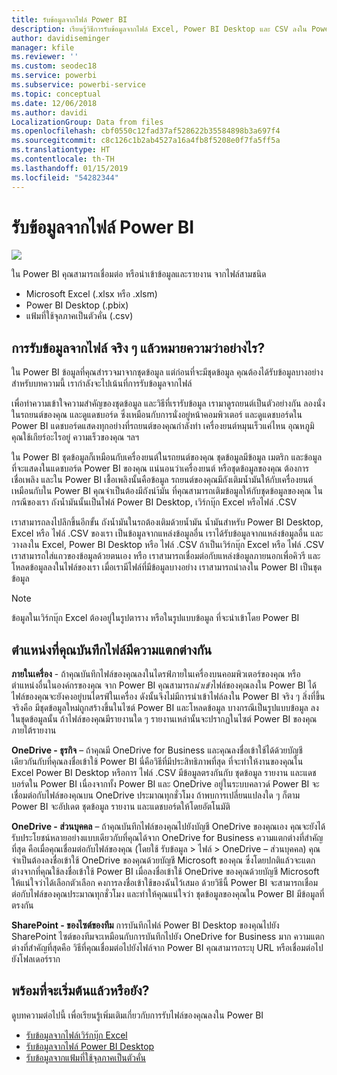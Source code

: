 ```yaml
---
title: รับข้อมูลจากไฟล์ Power BI
description: เรียนรู้วิธีการรับข้อมูลจากไฟล์ Excel, Power BI Desktop และ CSV ลงใน Power BI
author: davidiseminger
manager: kfile
ms.reviewer: ''
ms.custom: seodec18
ms.service: powerbi
ms.subservice: powerbi-service
ms.topic: conceptual
ms.date: 12/06/2018
ms.author: davidi
LocalizationGroup: Data from files
ms.openlocfilehash: cbf0550c12fad37af528622b35584898b3a697f4
ms.sourcegitcommit: c8c126c1b2ab4527a16a4fb8f5208e0f7fa5ff5a
ms.translationtype: HT
ms.contentlocale: th-TH
ms.lasthandoff: 01/15/2019
ms.locfileid: "54282344"
---
```

# <a name="get-data-from-files-for-power-bi"></a>รับข้อมูลจากไฟล์ Power BI
![](media/service-get-data-from-files/file_icons.png)

ใน Power BI คุณสามารถเชื่อมต่อ หรือนำเข้าข้อมูลและรายงาน จากไฟล์สามชนิด

* Microsoft Excel (.xlsx หรือ .xlsm)
* Power BI Desktop (.pbix)
* แฟ้มที่ใช้จุลภาคเป็นตัวคั่น (.csv)

## <a name="what-does-get-data-from-a-file-really-mean"></a>การรับข้อมูลจากไฟล์ จริง ๆ แล้วหมายความว่าอย่างไร?
ใน Power BI ข้อมูลที่คุณสำรวจมาจากชุดข้อมูล แต่ก่อนที่จะมีชุดข้อมูล คุณต้องได้รับข้อมูลบางอย่าง สำหรับบทความนี้ เรากำลังจะไปเน้นที่การรับข้อมูลจากไฟล์

เพื่อทำความเข้าใจความสำคัญของชุดข้อมูล และวิธีที่เรารับข้อมูล เรามาดูรถยนต์เป็นตัวอย่างกัน ลองนั่งในรถยนต์ของคุณ และดูแดชบอร์ด ซึ่งเหมือนกับการนั่งอยู่หน้าคอมพิวเตอร์ และดูแดชบอร์ดใน Power BI แดชบอร์ดแสดงทุกอย่างที่รถยนต์ของคุณกำลังทำ เครื่องยนต์หมุนเร็วแค่ไหน อุณหภูมิ คุณใช้เกียร์อะไรอยู่ ความเร็วของคุณ ฯลฯ

ใน Power BI ชุดข้อมูลก็เหมือนกับเครื่องยนต์ในรถยนต์ของคุณ ชุดข้อมูลมีข้อมูล เมตริก และข้อมูลที่จะแสดงในแดชบอร์ด Power BI ของคุณ แน่นอนว่าเครื่องยนต์ หรือชุดข้อมูลของคุณ ต้องการเชื่อเพลิง และใน Power BI เชื้อเพลิงนั้นคือข้อมูล รถยนต์ของคุณมีถังเติมน้ำมันให้กับเครื่องยนต์ เหมือนกับใน Power BI คุณจำเป็นต้องมีถังนำ้มัน ที่คุณสามารถเติมข้อมูลให้กับชุดข้อมูลของคุณ ในกรณีของเรา ถังน้ำมันนั้นเป็นไฟล์ Power BI Desktop, เวิร์กบุ๊ก Excel หรือไฟล์ .CSV

เราสามารถลงไปลึกขึ้นอีกขั้น ถังน้ำมันในรถต้องเติมด้วยน้ำมัน น้ำมันสำหรับ Power BI Desktop, Excel หรือ ไฟล์ .CSV ของเรา เป็นข้อมูลจากแหล่งข้อมูลอื่น เราได้รับข้อมูลจากแหล่งข้อมูลอื่น และวางลงใน Excel, Power BI Desktop หรือ ไฟล์ .CSV ถ้าเป็นเวิร์กบุ๊ก Excel หรือ ไฟล์ .CSV เราสามารถใส่แถวของข้อมูลด้วยตนเอง หรือ เราสามารถเชื่อมต่อกับแหล่งข้อมูลภายนอกเพื่อคิวรี และโหลดข้อมูลลงในไฟล์ของเรา เมื่อเรามีไฟล์ที่มีข้อมูลบางอย่าง เราสามารถนำลงใน Power BI เป็นชุดข้อมูล

> [!NOTE]
> ข้อมูลในเวิร์กบุ๊ก Excel ต้องอยู่ในรูปตาราง หรือในรูปแบบข้อมูล ที่จะนำเข้าโดย Power BI
> 
> 

## <a name="where-your-file-is-saved-makes-a-difference"></a>ตำแหน่งที่คุณบันทึกไฟล์มีความแตกต่างกัน
**ภายในเครื่อง** - ถ้าคุณบันทึกไฟล์ของคุณลงในไดรฟ์ภายในเครื่องบนคอมพิวเตอร์ของคุณ หรือตำแหน่งอื่นในองค์กรของคุณ จาก Power BI คุณสามารถ*นำเข้า*ไฟล์ของคุณลงใน Power BI ได้ ไฟล์ของคุณจะยังคงอยู่บนไดรฟ์ในเครื่อง ดังนั้นจึงไม่มีการนำเข้าไฟล์ลงใน Power BI จริง ๆ สิ่งที่ขึ้นจริงคือ มีชุดข้อมูลใหม่ถูกสร้างขึ้นในไซต์ Power BI และโหลดข้อมูล บางกรณีเป็นรูปแบบข้อมูล ลงในชุดข้อมูลนั้น ถ้าไฟล์ของคุณมีรายงานใด ๆ รายงานเหล่านั้นจะปรากฏในไซต์ Power BI ของคุณภายใต้รายงาน

**OneDrive - ธุรกิจ** – ถ้าคุณมี OneDrive for Business และคุณลงชื่อเข้าใช้ได้ด้วยบัญชีเดียวกันกับที่คุณลงชื่อเข้าใช้ Power BI นี่คือวิธีที่มีประสิทธิภาพที่สุด ที่จะทำให้งานของคุณใน Excel Power BI Desktop หรือการ ไฟล์ .CSV มีข้อมูลตรงกันกับ ชุดข้อมูล รายงาน และแดชบอร์ดใน Power BI เนื่องจากทั้ง Power BI และ OneDrive อยู่ในระบบคลาวด์ Power BI จะเชื่อมต่อกับไฟล์ของคุณบน OneDrive ประมาณทุกชั่วโมง ถ้าพบการเปลี่ยนแปลงใด ๆ ก็ตาม Power BI จะอัปเดต ชุดข้อมูล รายงาน และแดชบอร์ดให้โดยอัตโนมัติ

**OneDrive - ส่วนบุคคล** – ถ้าคุณบันทึกไฟล์ของคุณไปยังบัญชี OneDrive ของคุณเอง คุณจะยังได้รับประโยชน์หลายอย่างแบบเดียวกับที่คุณได้จาก OneDrive for Business ความแตกต่างที่สำคัญที่สุด คือเมื่อคุณเชื่อมต่อกับไฟล์ของคุณ (โดยใช้ รับข้อมูล > ไฟล์ > OneDrive – ส่วนบุคคล) คุณจำเป็นต้องลงชื่อเข้าใช้ OneDrive ของคุณด้วยบัญชี Microsoft ของคุณ ซึ่งโดยปกติแล้วจะแตกต่างจากที่คุณใช้ลงชื่อเข้าใช้ Power BI เมื่อลงชื่อเข้าใช้ OneDrive ของคุณด้วยบัญชี Microsoft ให้แน่ใจว่าได้เลือกตัวเลือก คงการลงชื่อเข้าใช้ของฉันไว้เสมอ ด้วยวิธีนี้ Power BI จะสามารถเชื่อมต่อกับไฟล์ของคุณประมาณทุกชั่วโมง และทำให้คุณแน่ใจว่า ชุดข้อมูลของคุณใน Power BI มีข้อมูลที่ตรงกัน

**SharePoint - ของไซต์ของทีม** การบันทึกไฟล์ Power BI Desktop ของคุณไปยัง SharePoint ไซต์ของทีมจะเหมือนกับการบันทึกไปยัง OneDrive for Business มาก ความแตกต่างที่สำคัญที่สุดคือ วิธีที่คุณเชื่อมต่อไปยังไฟล์จาก Power BI คุณสามารถระบุ URL หรือเชื่อมต่อไปยังโฟลเดอร์ราก

## <a name="ready-to-get-started"></a>พร้อมที่จะเริ่มต้นแล้วหรือยัง?
ดูบทความต่อไปนี้ เพื่อเรียนรู้เพิ่มเติมเกี่ยวกับการรับไฟล์ของคุณลงใน Power BI

* [รับข้อมูลจากไฟล์เวิร์กบุ๊ก Excel](service-excel-workbook-files.md)
* [รับข้อมูลจากไฟล์ Power BI Desktop](service-desktop-files.md)
* [รับข้อมูลจากแฟ้มที่ใช้จุลภาคเป็นตัวคั่น](service-comma-separated-value-files.md)

